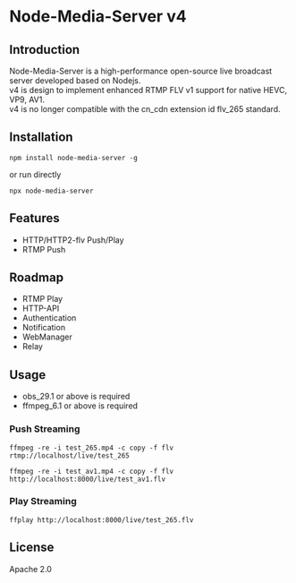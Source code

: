 # Node-Media-Server v4

## Introduction
Node-Media-Server is a high-performance open-source live broadcast server developed based on Nodejs.  
v4 is design to implement enhanced RTMP FLV v1 support for native HEVC, VP9, AV1.  
v4 is no longer compatible with the cn_cdn extension id flv_265 standard.

## Installation
```
npm install node-media-server -g
```

or run directly

```
npx node-media-server
```

## Features
* HTTP/HTTP2-flv Push/Play
* RTMP Push

## Roadmap
* RTMP Play
* HTTP-API
* Authentication
* Notification
* WebManager
* Relay

## Usage
* obs_29.1 or above is required
* ffmpeg_6.1 or above is required

### Push Streaming

```
ffmpeg -re -i test_265.mp4 -c copy -f flv rtmp://localhost/live/test_265
```

```
ffmpeg -re -i test_av1.mp4 -c copy -f flv http://localhost:8000/live/test_av1.flv
```

### Play Streaming
```
ffplay http://localhost:8000/live/test_265.flv
```

## License
Apache 2.0
